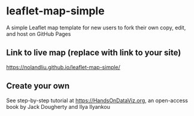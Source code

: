 # leaflet-map-simple
A simple Leaflet map template for new users to fork their own copy, edit, and host on GitHub Pages

## Link to live map (replace with link to your site)
https://nolandliu.github.io/leaflet-map-simple/

## Create your own
See step-by-step tutorial at https://HandsOnDataViz.org, an open-access book by Jack Dougherty and Ilya Ilyankou
